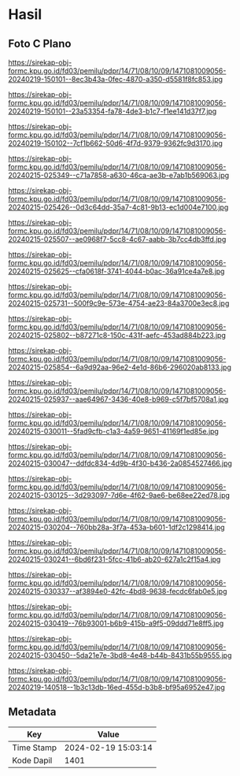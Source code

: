 # Hasil

## Foto C Plano

https://sirekap-obj-formc.kpu.go.id/fd03/pemilu/pdpr/14/71/08/10/09/1471081009056-20240219-150101--8ec3b43a-0fec-4870-a350-d5581f8fc853.jpg

https://sirekap-obj-formc.kpu.go.id/fd03/pemilu/pdpr/14/71/08/10/09/1471081009056-20240219-150101--23a53354-fa78-4de3-b1c7-f1ee141d37f7.jpg

https://sirekap-obj-formc.kpu.go.id/fd03/pemilu/pdpr/14/71/08/10/09/1471081009056-20240219-150102--7cf1b662-50d6-4f7d-9379-9362fc9d3170.jpg

https://sirekap-obj-formc.kpu.go.id/fd03/pemilu/pdpr/14/71/08/10/09/1471081009056-20240215-025349--c71a7858-a630-46ca-ae3b-e7ab1b569063.jpg

https://sirekap-obj-formc.kpu.go.id/fd03/pemilu/pdpr/14/71/08/10/09/1471081009056-20240215-025426--0d3c64dd-35a7-4c81-9b13-ec1d004e7100.jpg

https://sirekap-obj-formc.kpu.go.id/fd03/pemilu/pdpr/14/71/08/10/09/1471081009056-20240215-025507--ae0968f7-5cc8-4c67-aabb-3b7cc4db3ffd.jpg

https://sirekap-obj-formc.kpu.go.id/fd03/pemilu/pdpr/14/71/08/10/09/1471081009056-20240215-025625--cfa0618f-3741-4044-b0ac-36a91ce4a7e8.jpg

https://sirekap-obj-formc.kpu.go.id/fd03/pemilu/pdpr/14/71/08/10/09/1471081009056-20240215-025731--500f9c9e-573e-4754-ae23-84a3700e3ec8.jpg

https://sirekap-obj-formc.kpu.go.id/fd03/pemilu/pdpr/14/71/08/10/09/1471081009056-20240215-025802--b87271c8-150c-431f-aefc-453ad884b223.jpg

https://sirekap-obj-formc.kpu.go.id/fd03/pemilu/pdpr/14/71/08/10/09/1471081009056-20240215-025854--6a9d92aa-96e2-4e1d-86b6-296020ab8133.jpg

https://sirekap-obj-formc.kpu.go.id/fd03/pemilu/pdpr/14/71/08/10/09/1471081009056-20240215-025937--aae64967-3436-40e8-b969-c5f7bf5708a1.jpg

https://sirekap-obj-formc.kpu.go.id/fd03/pemilu/pdpr/14/71/08/10/09/1471081009056-20240215-030011--5fad9cfb-c1a3-4a59-9651-41169f1ed85e.jpg

https://sirekap-obj-formc.kpu.go.id/fd03/pemilu/pdpr/14/71/08/10/09/1471081009056-20240215-030047--ddfdc834-4d9b-4f30-b436-2a0854527466.jpg

https://sirekap-obj-formc.kpu.go.id/fd03/pemilu/pdpr/14/71/08/10/09/1471081009056-20240215-030125--3d293097-7d6e-4f62-9ae6-be68ee22ed78.jpg

https://sirekap-obj-formc.kpu.go.id/fd03/pemilu/pdpr/14/71/08/10/09/1471081009056-20240215-030204--760bb28a-3f7a-453a-b601-1df2c1298414.jpg

https://sirekap-obj-formc.kpu.go.id/fd03/pemilu/pdpr/14/71/08/10/09/1471081009056-20240215-030241--6bd6f231-5fcc-41b6-ab20-627a1c2f15a4.jpg

https://sirekap-obj-formc.kpu.go.id/fd03/pemilu/pdpr/14/71/08/10/09/1471081009056-20240215-030337--af3894e0-42fc-4bd8-9638-fecdc6fab0e5.jpg

https://sirekap-obj-formc.kpu.go.id/fd03/pemilu/pdpr/14/71/08/10/09/1471081009056-20240215-030419--76b93001-b6b9-415b-a9f5-09ddd71e8ff5.jpg

https://sirekap-obj-formc.kpu.go.id/fd03/pemilu/pdpr/14/71/08/10/09/1471081009056-20240215-030450--5da21e7e-3bd8-4e48-b44b-8431b55b9555.jpg

https://sirekap-obj-formc.kpu.go.id/fd03/pemilu/pdpr/14/71/08/10/09/1471081009056-20240219-140518--1b3c13db-16ed-455d-b3b8-bf95a6952e47.jpg


## Metadata

| Key        | Value               |
| ---------- | ------------------- |
| Time Stamp | 2024-02-19 15:03:14 |
| Kode Dapil | 1401                |



